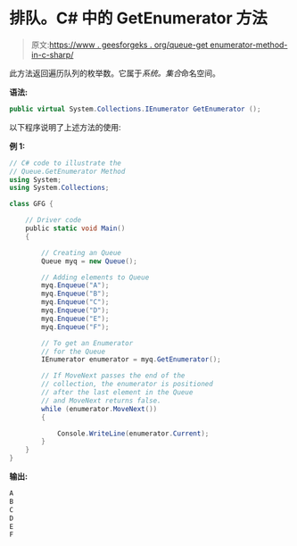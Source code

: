 # 排队。C# 中的 GetEnumerator 方法

> 原文:[https://www . geesforgeks . org/queue-get enumerator-method-in-c-sharp/](https://www.geeksforgeeks.org/queue-getenumerator-method-in-c-sharp/)

此方法返回遍历队列的枚举数。它属于*系统。集合*命名空间。

**语法:**

```cs
public virtual System.Collections.IEnumerator GetEnumerator ();
```

以下程序说明了上述方法的使用:

**例 1:**

```cs
// C# code to illustrate the 
// Queue.GetEnumerator Method 
using System;
using System.Collections;

class GFG {

    // Driver code
    public static void Main()
    {

        // Creating an Queue
        Queue myq = new Queue();

        // Adding elements to Queue
        myq.Enqueue("A");
        myq.Enqueue("B");
        myq.Enqueue("C");
        myq.Enqueue("D");
        myq.Enqueue("E");
        myq.Enqueue("F");

        // To get an Enumerator
        // for the Queue
        IEnumerator enumerator = myq.GetEnumerator();

        // If MoveNext passes the end of the
        // collection, the enumerator is positioned
        // after the last element in the Queue
        // and MoveNext returns false.
        while (enumerator.MoveNext()) 
        {

            Console.WriteLine(enumerator.Current);
        }
    }
}
```

**输出:**

```cs
A
B
C
D
E
F

```